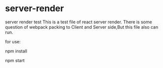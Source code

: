 # server-render
server render test
This is a test file of react server render.
There is some question of webpack packing to Client and Server side,But this file also can run.

for use:

npm install

npm start
